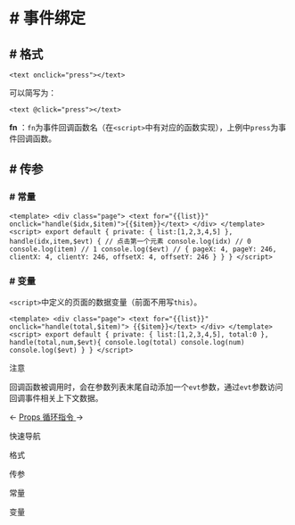 <!-- 源地址: https://iot.mi.com/vela/quickapp/zh/guide/framework/template/event.html -->

# # 事件绑定

## # 格式

``` <text onclick="press"></text> ```

可以简写为：

``` <text @click="press"></text> ```

**fn** ：`fn`为事件回调函数名（在`<script>`中有对应的函数实现），上例中`press`为事件回调函数。

## # 传参

### # 常量

``` <template> <div class="page"> <text for="{{list}}" onclick="handle($idx,$item)">{{$item}}</text> </div> </template> <script> export default { private: { list:[1,2,3,4,5] }, handle(idx,item,$evt) { // 点击第一个元素 console.log(idx) // 0 console.log(item) // 1 console.log($evt) // { pageX: 4, pageY: 246, clientX: 4, clientY: 246, offsetX: 4, offsetY: 246 } } } </script> ```

### # 变量

`<script>`中定义的页面的数据变量（前面不用写`this`）。

``` <template> <div class="page"> <text for="{{list}}" onclick="handle(total,$item)"> {{$item}}</text> </div> </template> <script> export default { private: { list:[1,2,3,4,5], total:0 }, handle(total,num,$evt){ console.log(total) console.log(num) console.log($evt) } } </script> ```

注意

回调函数被调用时，会在参数列表末尾自动添加一个`evt`参数，通过`evt`参数访问回调事件相关上下文数据。

← [ Props ](</vela/quickapp/zh/guide/framework/template/Props.html>) [ 循环指令 ](</vela/quickapp/zh/guide/framework/template/for.html>) → 

快速导航

格式

传参

常量

变量
